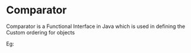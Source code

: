# Comparator

Comparator is a Functional Interface in Java which is used in defining the Custom ordering for objects

Eg: 
